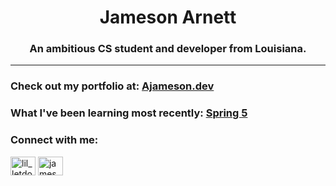 <h1 align="center">Jameson Arnett</h1>
<h3 align="center">An ambitious CS student and developer from Louisiana.</h3>
<hr>

<h3>Check out my portfolio at: <a href="http://ajameson.dev">Ajameson.dev</a></h3>
<!--<h3>An exciting new project in progress: <a href="https://github.com/jamesonarnett/soundseeker">soundseeker</a></h3>-->
<h3>What I've been learning most recently: <a href="https://github.com/jamesonarnett/spring5WebApp">Spring 5</a></h3>


<h3 align="left">Connect with me:</h3>
<p align="left">
<a href="https://twitter.com/lil_letdown" target="blank"><img align="center" src="https://raw.githubusercontent.com/rahuldkjain/github-profile-readme-generator/master/src/images/icons/Social/twitter.svg" alt="lil_letdown" height="30" width="40" /></a>
<a href="https://linkedin.com/in/jameson-arnett-22a2a2109" target="blank"><img align="center" src="https://raw.githubusercontent.com/rahuldkjain/github-profile-readme-generator/master/src/images/icons/Social/linked-in-alt.svg" alt="jameson-arnett-22a2a2109" height="30" width="40" /></a>
</p>

[1.2]: https://i.imgur.com/kgZriRn.png (Twitter!)
[1]: https://twitter.com/Lil_LetDown


